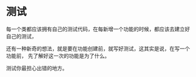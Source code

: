 # 测试

每一个类都应该拥有自己的测试代码，在每新增一个功能的时候，都应该去建立好自己的测试，

还有一种新奇的想法，就是要在功能创建前，就写好测试，这其实是说，在写一个功能前，
先了解好这一次的功能是为了什么。

测试你最担心出错的地方。



